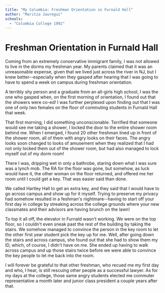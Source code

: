 ```yaml
---
title: "My Columbia: Freshman Orientation in Furnald Hall"
author: "Maritza Jauregui"
schools:
  - "Columbia College 1992"
---
```


# Freshman Orientation in Furnald Hall

Coming from an extremely conservative immigrant family, I was not allowed to live in the dorms my freshman year. My parents claimed that it was an unreasonable expense, given that we lived just across the river in NJ, but I knew better--especially when they gasped after hearing that I was going to have to spend a week on campus during freshman orientation.

A terribly shy person and a graduate from an all-girls high school, I was the one who gasped when, on the first morning of orientation, I found out that the showers were co-ed! I was further perplexed upon finding out that I was one of only two females on the floor of commuting students in Furnald Hall that week.

That first morning, I did something unconscionable. Terrified that someone would see me taking a shower, I locked the door to the entire shower room behind me. When I emerged, I found 20 other freshman lined up in front of the shower room, all of them with angry looks on their faces. The angry looks soon changed to looks of amusement when they realized that I had not only locked them out of the shower room, but had also managed to lock myself out of my dorm room!

There I was, dripping wet in only a bathrobe, staring down what I was sure was a lynch mob. The RA for the floor was gone, but somehow, as luck would have it, the other woman on the floor returned, and offered me her room until I could get a key. That was easier said than done.

We called Hartley Hall to get an extra key, and they said that I would have to go across campus and show up for it myself. Trying to preserve my privacy had somehow resulted in a feshman's nightmare--having to start off your first day in college by streaking across the college grounds where your new classmates and their advisors are having brunch on the lawn!

To top it all off, the elevator in Furnald wasn't working.  We were on the top floor, so I couldn't even sneak past the rest of the building by taking the stairs. We somehow managed to convince the person in the key room to let the other first year student pick the key up for me. Well, after going down the stairs and across campus, she found out that she had to show them my ID, which, of course, I didn't have on me. She ended up having to walk across campus and up those stairs twice before we were able to convince the key people to let me back into the room.

I will forever be grateful to that other freshman, who recued me my first day and who, I hear, is still rescuing other people as a successful lawyer. As for my days at the college, those same angry students elected me commuter representative a month later and junior class president a couple years after that.
